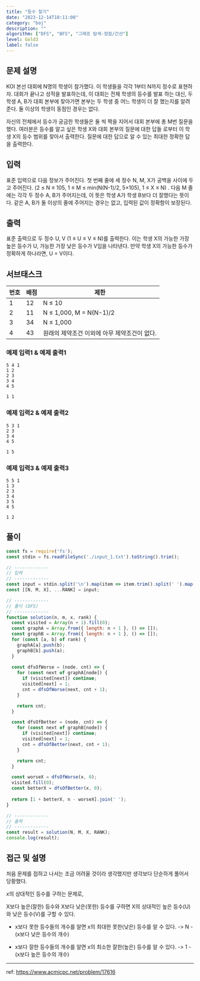 ```yaml
---
title: "등수 찾기"
date: "2023-12-14T10:11:00"
category: "boj"
description: ""
algorithm: ["DFS", "BFS", "그래프 탐색-정점/간선"]
level: Gold3
label: false
---
```


## 문제 설명

KOI 본선 대회에 N명의 학생이 참가했다. 이 학생들을 각각 1부터 N까지 정수로 표현하자. 대회가 끝나고 성적을 발표하는데, 이 대회는 전체 학생의 등수를 발표 하는 대신, 두 학생 A, B가 대회 본부에 찾아가면 본부는 두 학생 중 어느 학생이 더 잘 했는지를 알려준다. 둘 이상의 학생이 동점인 경우는 없다.

자신의 전체에서 등수가 궁금한 학생들은 둘 씩 짝을 지어서 대회 본부에 총 M번 질문을 했다. 여러분은 등수를 알고 싶은 학생 X와 대회 본부의 질문에 대한 답들 로부터 이 학생 X의 등수 범위를 찾아서 출력한다. 질문에 대한 답으로 알 수 있는 최대한 정확한 답을 출력한다.

## 입력

표준 입력으로 다음 정보가 주어진다. 첫 번째 줄에 세 정수 N, M, X가 공백을 사이에 두고 주어진다. (2 ≤ N ≤ 105, 1 ≤ M ≤ min(N(N-1)/2, 5×105), 1 ≤ X ≤ N) . 다음 M 줄에는 각각 두 정수 A, B가 주어지는데, 이 뜻은 학생 A가 학생 B보다 더 잘했다는 뜻이다. 같은 A, B가 둘 이상의 줄에 주어지는 경우는 없고, 입력된 값이 정확함이 보장된다.

## 출력

표준 출력으로 두 정수 U, V (1 ≤ U ≤ V ≤ N)를 출력한다. 이는 학생 X의 가능한 가장 높은 등수가 U, 가능한 가장 낮은 등수가 V임을 나타낸다. 만약 학생 X의 가능한 등수가 정확하게 하나라면, U = V이다.

## 서브태스크

| 번호 | 배점 | 제한 |
| --- | ---- | ---- |
| 1 | 12 | N ≤ 10 |
| 2 | 11 | N ≤ 1,000, M = N(N-1)/2 |
| 3 | 34 | N ≤ 1,000 |
| 4 | 43 | 원래의 제약조건 이외에 아무 제약조건이 없다. |

### 예제 입력1 & 예제 출력1

```
5 4 1
1 2
2 3
3 4
4 5

```

```
1 1

```

### 예제 입력2 & 예제 출력2

```
5 3 1
2 3
3 4
4 5

```

```
1 5

```

### 예제 입력3 & 예제 출력3

```
5 5 1
1 3
2 3
3 4
3 5
4 5

```

```
1 2

```

## 풀이

```javascript
const fs = require('fs');
const stdin = fs.readFileSync('./input_1.txt').toString().trim();

// -------------
// 입력
// -------------
const input = stdin.split('\n').map(item => item.trim().split(' ').map(Number));
const [[N, M, X], ...RANK] = input;

// -------------
// 풀이 (DFS)
// -------------
function solution(n, m, x, rank) {
  const visited = Array(n + 1).fill(0);
  const graphA = Array.from({ length: n + 1 }, () => []);
  const graphB = Array.from({ length: n + 1 }, () => []);
  for (const [a, b] of rank) {
    graphA[a].push(b);
    graphB[b].push(a);
  }
  
  const dfsOfWorse = (node, cnt) => {
    for (const next of graphA[node]) {
      if (visited[next]) continue;
      visited[next] = 1;
      cnt = dfsOfWorse(next, cnt + 1);
    }

    return cnt;
  }

  const dfsOfBetter = (node, cnt) => {
    for (const next of graphB[node]) {
      if (visited[next]) continue;
      visited[next] = 1;
      cnt = dfsOfBetter(next, cnt + 1);
    }

    return cnt;
  }

  const worseX = dfsOfWorse(x, 0);
  visited.fill(0);
  const betterX = dfsOfBetter(x, 0);
  
  return [1 + betterX, n - worseX].join(' ');
}

// -------------
// 출력
// -------------
const result = solution(N, M, X, RANK);
console.log(result);
```

## 접근 및 설명

처음 문제를 접하고 나서는 조금 어려울 것이라 생각했지만 생각보다 단순하게 풀어서 당황했다.

x의 상대적인 등수를 구하는 문제로,

X보다 높은(잘한) 등수와 X보다 낮은(못한) 등수를 구하면 X의 상대적인 높은 등수(U)와 낮은 등수(V)를 구할 수 있다.

- x보다 못한 등수들의 개수를 알면 x의 최대한 못한(낮은) 등수를 알 수 있다.
  -> N - (x보다 낮은 등수의 개수)
  
- x보다 잘한 등수들의 개수를 알면 x의 최소한 잘한(높은) 등수를 알 수 있다.
  -> 1 - (x보다 높은 등수의 개수)

---

ref: https://www.acmicpc.net/problem/17616